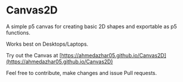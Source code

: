 # Canvas2D
A simple p5 canvas for creating basic 2D shapes and exportable as p5 functions.

Works best on Desktops/Laptops.

Try out the Canvas at [https://ahmedazhar05.github.io/Canvas2D](https://ahmedazhar05.github.io/Canvas2D)

Feel free to contribute, make changes and issue Pull requests.
